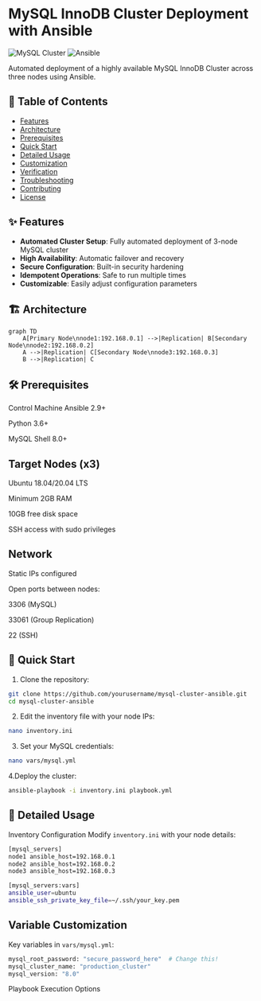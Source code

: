 # MySQL InnoDB Cluster Deployment with Ansible

![MySQL Cluster](https://img.shields.io/badge/MySQL-Cluster-blue)
![Ansible](https://img.shields.io/badge/Ansible-Automation-green)

Automated deployment of a highly available MySQL InnoDB Cluster across three nodes using Ansible.

## 📌 Table of Contents

- [Features](#-features)
- [Architecture](#-architecture)
- [Prerequisites](#-prerequisites)
- [Quick Start](#-quick-start)
- [Detailed Usage](#-detailed-usage)
- [Customization](#-customization)
- [Verification](#-verification)
- [Troubleshooting](#-troubleshooting)
- [Contributing](#-contributing)
- [License](#-license)

## ✨ Features

- **Automated Cluster Setup**: Fully automated deployment of 3-node MySQL cluster
- **High Availability**: Automatic failover and recovery
- **Secure Configuration**: Built-in security hardening
- **Idempotent Operations**: Safe to run multiple times
- **Customizable**: Easily adjust configuration parameters

## 🏗 Architecture

```mermaid
graph TD
    A[Primary Node\nnode1:192.168.0.1] -->|Replication| B[Secondary Node\nnode2:192.168.0.2]
    A -->|Replication| C[Secondary Node\nnode3:192.168.0.3]
    B -->|Replication| C
```
## 🛠 Prerequisites
Control Machine
Ansible 2.9+

Python 3.6+

MySQL Shell 8.0+

## Target Nodes (x3)
Ubuntu 18.04/20.04 LTS

Minimum 2GB RAM

10GB free disk space

SSH access with sudo privileges

## Network
Static IPs configured

Open ports between nodes:

3306 (MySQL)

33061 (Group Replication)

22 (SSH)

## 🚀 Quick Start

1. Clone the repository:
```bash
git clone https://github.com/yourusername/mysql-cluster-ansible.git
cd mysql-cluster-ansible
```
2. Edit the inventory file with your node IPs:
```bash
nano inventory.ini
```
3. Set your MySQL credentials:
```bash
nano vars/mysql.yml
```
4.Deploy the cluster:
```bash
ansible-playbook -i inventory.ini playbook.yml
```
## 📖 Detailed Usage
Inventory Configuration
Modify `inventory.ini` with your node details:
```bash
[mysql_servers]
node1 ansible_host=192.168.0.1
node2 ansible_host=192.168.0.2
node3 ansible_host=192.168.0.3

[mysql_servers:vars]
ansible_user=ubuntu
ansible_ssh_private_key_file=~/.ssh/your_key.pem
```
## Variable Customization
Key variables in `vars/mysql.yml`:
```bash
mysql_root_password: "secure_password_here"  # Change this!
mysql_cluster_name: "production_cluster"
mysql_version: "8.0"
```
Playbook Execution Options




